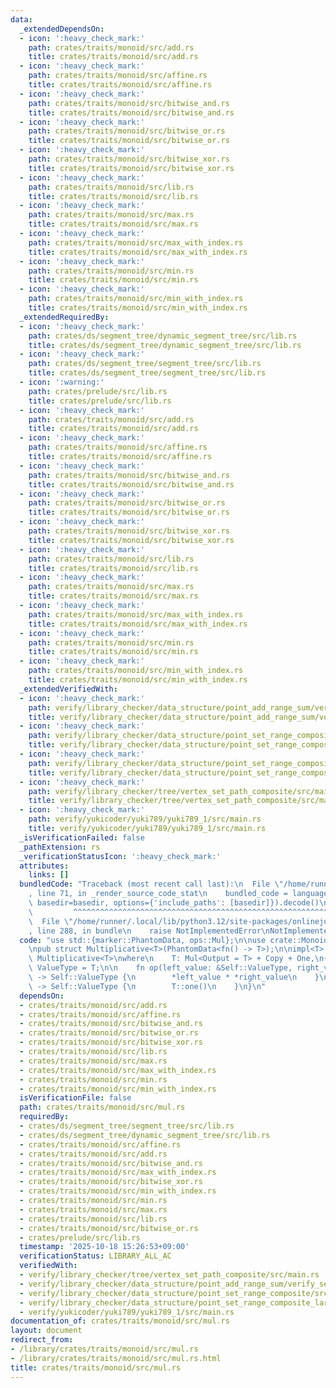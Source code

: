 ```yaml
---
data:
  _extendedDependsOn:
  - icon: ':heavy_check_mark:'
    path: crates/traits/monoid/src/add.rs
    title: crates/traits/monoid/src/add.rs
  - icon: ':heavy_check_mark:'
    path: crates/traits/monoid/src/affine.rs
    title: crates/traits/monoid/src/affine.rs
  - icon: ':heavy_check_mark:'
    path: crates/traits/monoid/src/bitwise_and.rs
    title: crates/traits/monoid/src/bitwise_and.rs
  - icon: ':heavy_check_mark:'
    path: crates/traits/monoid/src/bitwise_or.rs
    title: crates/traits/monoid/src/bitwise_or.rs
  - icon: ':heavy_check_mark:'
    path: crates/traits/monoid/src/bitwise_xor.rs
    title: crates/traits/monoid/src/bitwise_xor.rs
  - icon: ':heavy_check_mark:'
    path: crates/traits/monoid/src/lib.rs
    title: crates/traits/monoid/src/lib.rs
  - icon: ':heavy_check_mark:'
    path: crates/traits/monoid/src/max.rs
    title: crates/traits/monoid/src/max.rs
  - icon: ':heavy_check_mark:'
    path: crates/traits/monoid/src/max_with_index.rs
    title: crates/traits/monoid/src/max_with_index.rs
  - icon: ':heavy_check_mark:'
    path: crates/traits/monoid/src/min.rs
    title: crates/traits/monoid/src/min.rs
  - icon: ':heavy_check_mark:'
    path: crates/traits/monoid/src/min_with_index.rs
    title: crates/traits/monoid/src/min_with_index.rs
  _extendedRequiredBy:
  - icon: ':heavy_check_mark:'
    path: crates/ds/segment_tree/dynamic_segment_tree/src/lib.rs
    title: crates/ds/segment_tree/dynamic_segment_tree/src/lib.rs
  - icon: ':heavy_check_mark:'
    path: crates/ds/segment_tree/segment_tree/src/lib.rs
    title: crates/ds/segment_tree/segment_tree/src/lib.rs
  - icon: ':warning:'
    path: crates/prelude/src/lib.rs
    title: crates/prelude/src/lib.rs
  - icon: ':heavy_check_mark:'
    path: crates/traits/monoid/src/add.rs
    title: crates/traits/monoid/src/add.rs
  - icon: ':heavy_check_mark:'
    path: crates/traits/monoid/src/affine.rs
    title: crates/traits/monoid/src/affine.rs
  - icon: ':heavy_check_mark:'
    path: crates/traits/monoid/src/bitwise_and.rs
    title: crates/traits/monoid/src/bitwise_and.rs
  - icon: ':heavy_check_mark:'
    path: crates/traits/monoid/src/bitwise_or.rs
    title: crates/traits/monoid/src/bitwise_or.rs
  - icon: ':heavy_check_mark:'
    path: crates/traits/monoid/src/bitwise_xor.rs
    title: crates/traits/monoid/src/bitwise_xor.rs
  - icon: ':heavy_check_mark:'
    path: crates/traits/monoid/src/lib.rs
    title: crates/traits/monoid/src/lib.rs
  - icon: ':heavy_check_mark:'
    path: crates/traits/monoid/src/max.rs
    title: crates/traits/monoid/src/max.rs
  - icon: ':heavy_check_mark:'
    path: crates/traits/monoid/src/max_with_index.rs
    title: crates/traits/monoid/src/max_with_index.rs
  - icon: ':heavy_check_mark:'
    path: crates/traits/monoid/src/min.rs
    title: crates/traits/monoid/src/min.rs
  - icon: ':heavy_check_mark:'
    path: crates/traits/monoid/src/min_with_index.rs
    title: crates/traits/monoid/src/min_with_index.rs
  _extendedVerifiedWith:
  - icon: ':heavy_check_mark:'
    path: verify/library_checker/data_structure/point_add_range_sum/verify_segment_tree/src/main.rs
    title: verify/library_checker/data_structure/point_add_range_sum/verify_segment_tree/src/main.rs
  - icon: ':heavy_check_mark:'
    path: verify/library_checker/data_structure/point_set_range_composite/src/main.rs
    title: verify/library_checker/data_structure/point_set_range_composite/src/main.rs
  - icon: ':heavy_check_mark:'
    path: verify/library_checker/data_structure/point_set_range_composite_large_array/verify_dynamic_segment_tree/src/main.rs
    title: verify/library_checker/data_structure/point_set_range_composite_large_array/verify_dynamic_segment_tree/src/main.rs
  - icon: ':heavy_check_mark:'
    path: verify/library_checker/tree/vertex_set_path_composite/src/main.rs
    title: verify/library_checker/tree/vertex_set_path_composite/src/main.rs
  - icon: ':heavy_check_mark:'
    path: verify/yukicoder/yuki789/yuki789_1/src/main.rs
    title: verify/yukicoder/yuki789/yuki789_1/src/main.rs
  _isVerificationFailed: false
  _pathExtension: rs
  _verificationStatusIcon: ':heavy_check_mark:'
  attributes:
    links: []
  bundledCode: "Traceback (most recent call last):\n  File \"/home/runner/.local/lib/python3.12/site-packages/onlinejudge_verify/documentation/build.py\"\
    , line 71, in _render_source_code_stat\n    bundled_code = language.bundle(stat.path,\
    \ basedir=basedir, options={'include_paths': [basedir]}).decode()\n          \
    \         ^^^^^^^^^^^^^^^^^^^^^^^^^^^^^^^^^^^^^^^^^^^^^^^^^^^^^^^^^^^^^^^^^^^^^^^^^^^^^^^^^\n\
    \  File \"/home/runner/.local/lib/python3.12/site-packages/onlinejudge_verify/languages/rust.py\"\
    , line 288, in bundle\n    raise NotImplementedError\nNotImplementedError\n"
  code: "use std::{marker::PhantomData, ops::Mul};\n\nuse crate::Monoid;\nuse numeric::one::One;\n\
    \npub struct Multiplicative<T>(PhantomData<fn() -> T>);\n\nimpl<T> Monoid for\
    \ Multiplicative<T>\nwhere\n    T: Mul<Output = T> + Copy + One,\n{\n    type\
    \ ValueType = T;\n\n    fn op(left_value: &Self::ValueType, right_value: &Self::ValueType)\
    \ -> Self::ValueType {\n        *left_value * *right_value\n    }\n\n    fn unit()\
    \ -> Self::ValueType {\n        T::one()\n    }\n}\n"
  dependsOn:
  - crates/traits/monoid/src/add.rs
  - crates/traits/monoid/src/affine.rs
  - crates/traits/monoid/src/bitwise_and.rs
  - crates/traits/monoid/src/bitwise_or.rs
  - crates/traits/monoid/src/bitwise_xor.rs
  - crates/traits/monoid/src/lib.rs
  - crates/traits/monoid/src/max.rs
  - crates/traits/monoid/src/max_with_index.rs
  - crates/traits/monoid/src/min.rs
  - crates/traits/monoid/src/min_with_index.rs
  isVerificationFile: false
  path: crates/traits/monoid/src/mul.rs
  requiredBy:
  - crates/ds/segment_tree/segment_tree/src/lib.rs
  - crates/ds/segment_tree/dynamic_segment_tree/src/lib.rs
  - crates/traits/monoid/src/affine.rs
  - crates/traits/monoid/src/add.rs
  - crates/traits/monoid/src/bitwise_and.rs
  - crates/traits/monoid/src/max_with_index.rs
  - crates/traits/monoid/src/bitwise_xor.rs
  - crates/traits/monoid/src/min_with_index.rs
  - crates/traits/monoid/src/min.rs
  - crates/traits/monoid/src/max.rs
  - crates/traits/monoid/src/lib.rs
  - crates/traits/monoid/src/bitwise_or.rs
  - crates/prelude/src/lib.rs
  timestamp: '2025-10-18 15:26:53+09:00'
  verificationStatus: LIBRARY_ALL_AC
  verifiedWith:
  - verify/library_checker/tree/vertex_set_path_composite/src/main.rs
  - verify/library_checker/data_structure/point_add_range_sum/verify_segment_tree/src/main.rs
  - verify/library_checker/data_structure/point_set_range_composite/src/main.rs
  - verify/library_checker/data_structure/point_set_range_composite_large_array/verify_dynamic_segment_tree/src/main.rs
  - verify/yukicoder/yuki789/yuki789_1/src/main.rs
documentation_of: crates/traits/monoid/src/mul.rs
layout: document
redirect_from:
- /library/crates/traits/monoid/src/mul.rs
- /library/crates/traits/monoid/src/mul.rs.html
title: crates/traits/monoid/src/mul.rs
---
```

